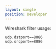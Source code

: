 ```yaml
---
layout: single
position: Developer
---
```


Wireshark filter usage:

	udp.dstport==8086
	udp.srcport==8086